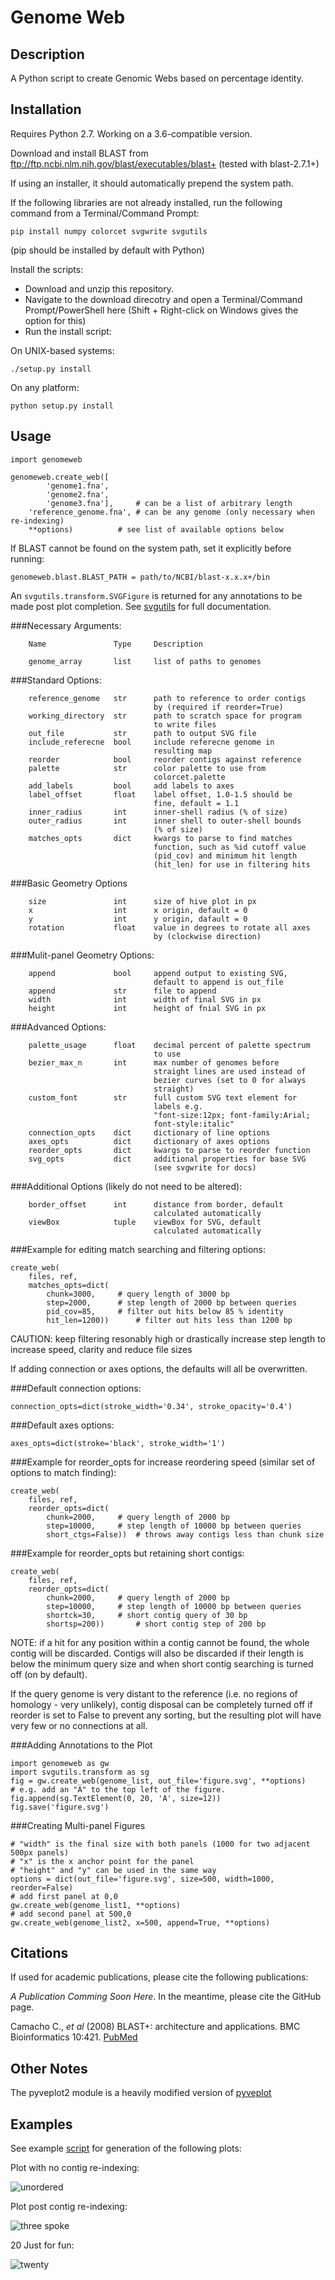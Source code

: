 # Genome Web

## Description

A Python script to create Genomic Webs based on percentage identity.

## Installation

Requires Python 2.7. Working on a 3.6-compatible version.

Download and install BLAST from <ftp://ftp.ncbi.nlm.nih.gov/blast/executables/blast+> (tested with blast-2.7.1+)

If using an installer, it should automatically prepend the system path.

If the following libraries are not already installed, run the following command from a Terminal/Command Prompt:
	
	pip install numpy colorcet svgwrite svgutils

(pip should be installed by default with Python)

Install the scripts:

* Download and unzip this repository.
* Navigate to the download direcotry and open a Terminal/Command Prompt/PowerShell here (Shift + Right-click on Windows gives the option for this)
* Run the install script:

On UNIX-based systems:

	./setup.py install
	
On any platform:

	python setup.py install

## Usage

	import genomeweb
	
	genomeweb.create_web([
			'genome1.fna',
			'genome2.fna',
			'genome3.fna'],		# can be a list of arbitrary length
		'reference_genome.fna',	# can be any genome (only necessary when re-indexing)
		**options)			# see list of available options below

If BLAST cannot be found on the system path, set it explicitly before running:

	genomeweb.blast.BLAST_PATH = path/to/NCBI/blast-x.x.x+/bin

An `svgutils.transform.SVGFigure` is returned for any annotations to be made post plot completion. See [svgutils](https://github.com/btel/svg_utils) for full documentation.
		
###Necessary Arguments:
        
        Name               Type     Description
        
        genome_array       list     list of paths to genomes                

###Standard Options:
    
        reference_genome   str      path to reference to order contigs
                                    by (required if reorder=True)
        working_directory  str      path to scratch space for program
                                    to write files
        out_file           str      path to output SVG file
        include_referecne  bool     include referecne genome in
                                    resulting map                            
        reorder            bool     reorder contigs against reference
        palette            str      color palette to use from 
                                    colorcet.palette
        add_labels         bool     add labels to axes
        label_offset       float    label offset, 1.0-1.5 should be
                                    fine, default = 1.1
        inner_radius       int      inner-shell radius (% of size) 
        outer_radius       int      inner shell to outer-shell bounds
                                    (% of size)
        matches_opts       dict     kwargs to parse to find matches 
                                    function, such as %id cutoff value
                                    (pid_cov) and minimum hit length
                                    (hit_len) for use in filtering hits
                                    
###Basic Geometry Options
    
        size               int      size of hive plot in px
        x                  int      x origin, default = 0
        y                  int      y origin, dafault = 0
        rotation           float    value in degrees to rotate all axes
                                    by (clockwise direction)
                                    
###Mulit-panel Geometry Options:
        
        append             bool     append output to existing SVG,
                                    default to append is out_file
        append             str      file to append
        width              int      width of final SVG in px
        height             int      height of fnial SVG in px
                        
###Advanced Options:

        palette_usage      float    decimal percent of palette spectrum
                                    to use
        bezier_max_n       int      max number of genomes before
                                    straight lines are used instead of
                                    bezier curves (set to 0 for always
                                    straight)
        custom_font        str      full custom SVG text element for
                                    labels e.g.
                                    "font-size:12px; font-family:Arial;
                                    font-style:italic"
        connection_opts    dict     dictionary of line options
        axes_opts          dict     dictionary of axes options
        reorder_opts       dict     kwargs to parse to reorder function
        svg_opts           dict     additional properties for base SVG
                                    (see svgwrite for docs)
    
###Additional Options (likely do not need to be altered):
    
        border_offset      int      distance from border, default
                                    calculated automatically
        viewBox            tuple    viewBox for SVG, default
                                    calculated automatically  
	                            
###Example for editing match searching and filtering options:

	create_web(
		files, ref,
		matches_opts=dict(
			chunk=3000,		# query length of 3000 bp
			step=2000,		# step length of 2000 bp between queries
			pid_cov=85,		# filter out hits below 85 % identity
			hit_len=1200))		# filter out hits less than 1200 bp

CAUTION: keep filtering resonably high or drastically increase step length to increase speed, clarity and reduce file sizes


If adding connection or axes options, the defaults will all be overwritten. 

###Default connection options:

	connection_opts=dict(stroke_width='0.34', stroke_opacity='0.4')
	
###Default axes options:

	axes_opts=dict(stroke='black', stroke_width='1')
	
###Example for reorder_opts for increase reordering speed (similar set of options to match finding):

	create_web(
		files, ref,
		reorder_opts=dict(
			chunk=2000,		# query length of 2000 bp
			step=10000,		# step length of 10000 bp between queries
			short_ctgs=False))	# throws away contigs less than chunk size

###Example for reorder_opts but retaining short contigs:

	create_web(
		files, ref,
		reorder_opts=dict(
			chunk=2000,		# query length of 2000 bp
			step=10000,		# step length of 10000 bp between queries
			shortck=30,		# short contig query of 30 bp
			shortsp=200))		# short contig step of 200 bp

NOTE: if a hit for any position within a contig cannot be found, the whole contig will be discarded. Contigs will also be discarded if their length is below the minimum query size and when short contig searching is turned off (on by default).

If the query genome is very distant to the reference (i.e. no regions of homology - very unlikely), contig disposal can be completely turned off if reorder is set to False to prevent any sorting, but the resulting plot will have very few or no connections at all.

###Adding Annotations to the Plot
	
	import genomeweb as gw
	import svgutils.transform as sg
	fig = gw.create_web(genome_list, out_file='figure.svg', **options)
	# e.g. add an "A" to the top left of the figure.
	fig.append(sg.TextElement(0, 20, 'A', size=12))
	fig.save('figure.svg')

###Creating Multi-panel Figures

	# "width" is the final size with both panels (1000 for two adjacent 500px panels)
	# "x" is the x anchor point for the panel
	# "height" and "y" can be used in the same way
	options = dict(out_file='figure.svg', size=500, width=1000, reorder=False)
	# add first panel at 0,0 
	gw.create_web(genome_list1, **options)
	# add second panel at 500,0
	gw.create_web(genome_list2, x=500, append=True, **options)
	
	

## Citations

If used for academic publications, please cite the following publications:

*A Publication Comming Soon Here*. In the meantime, please cite the GitHub page.

Camacho C., *et al* (2008) BLAST+: architecture and applications. BMC Bioinformatics 10:421. [PubMed](https://www.ncbi.nlm.nih.gov/pubmed/20003500?dopt=Citation)

## Other Notes

The pyveplot2 module is a heavily modified version of [pyveplot](https://github.com/rgarcia-herrera/pyveplot)

## Examples

See example [script](https://github.com/mb1511/GenomeWeb/blob/master/examples/test_genome_cmp.py) for generation of the following plots:

Plot with no contig re-indexing:

![unordered](https://github.com/mb1511/GenomeWeb/blob/master/examples/unordered_tri.svg)

Plot post contig re-indexing:

![three spoke](https://github.com/mb1511/GenomeWeb/blob/master/examples/tri.svg)

20 Just for fun:

![twenty](https://github.com/mb1511/GenomeWeb/blob/master/examples/twenty.svg)
